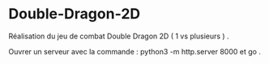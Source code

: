 # Double-Dragon-2D

Réalisation du jeu de combat Double Dragon 2D ( 1 vs plusieurs ) . 

Ouvrer un serveur avec la commande : python3 -m http.server 8000 et go .
